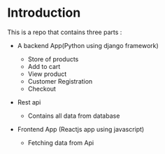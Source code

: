  # Introduction

This is a repo that contains three parts :
 
   * A backend App(Python using django framework)
 
        * Store of products
        * Add to cart
        * View product
        * Customer Registration
        * Checkout
   
   * Rest api
 
        * Contains all  data from database
  
   * Frontend App (Reactjs app using javascript)

        * Fetching data from Api 

